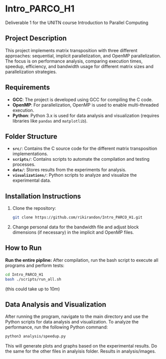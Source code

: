 # Intro_PARCO_H1
Deliverable 1 for the UNITN course Introduction to Parallel Computing

## Project Description
This project implements matrix transposition with three different approaches: sequential, implicit parallelization, and OpenMP parallelization. The focus is on performance analysis, comparing execution times, speedup, efficiency, and bandwidth usage for different matrix sizes and parallelization strategies.

## Requirements
- **GCC**: The project is developed using GCC for compiling the C code.
- **OpenMP**: For parallelization, OpenMP is used to enable multi-threaded execution.
- **Python**: Python 3.x is used for data analysis and visualization (requires libraries like `pandas` and `matplotlib`).

## Folder Structure
- **`src/`**: Contains the C source code for the different matrix transposition implementations.
- **`scripts/`**: Contains scripts to automate the compilation and testing processes.
- **`data/`**: Stores results from the experiments for analysis.
- **`visualizations/`**: Python scripts to analyze and visualize the experimental data.

## Installation Instructions
1. Clone the repository:
   ```bash
   git clone https://github.com/rikirandon/Intro_PARCO_H1.git

2. Change personal data for the bandwidth file and adjust block dimensions (if necessary) in the implicit and OpenMP files.

## How to Run
**Run the entire pipline:** After compilation, run the bash script to execute all programs and perform tests:
```bash
cd Intro_PARCO_H1
bash ./scripts/run_all.sh
```
(this could take up to 10m)

## Data Analysis and Visualization
After running the program, navigate to the main directory and use the Python scripts for data analysis and visualization.
To analyze the performance, run the following Python command:
```bash
python3 analysis/speedup.py
```
This will generate plots and graphs based on the experimental results.
Do the same for the other files in analyisis folder.
Results in analysis/images.

